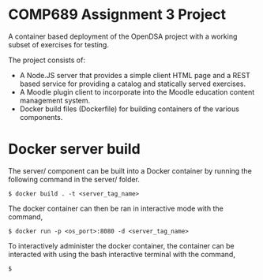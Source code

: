 # COMP689 Assignment 3 Project

A container based deployment of the OpenDSA project with a working subset of exercises for testing.

The project consists of:
- A Node.JS server that provides a simple client HTML page and a REST based service for providing a catalog and statically served exercises.
- A Moodle plugin client to incorporate into the Moodle education content management system.
- Docker build files (Dockerfile) for building containers of the various components.

# Docker server build

The server/ component can be built into a Docker container by running the following command in the server/ folder.

```$ docker build . -t <server_tag_name>```

The docker container can then be ran in interactive mode with the command,

```$ docker run -p <os_port>:8080 -d <server_tag_name>```

To interactively administer the docker container, the container can be interacted with using the bash interactive terminal with the command,

```$ ```